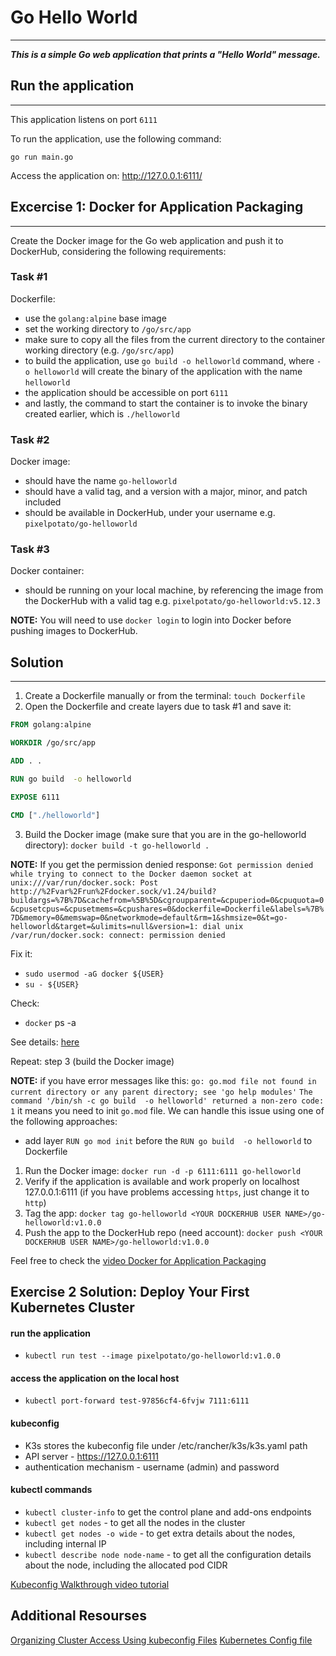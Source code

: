 # Go Hello World

---

***This is a simple Go web application that prints a "Hello World" message.***

## Run the application

---

This application listens on port `6111`

To run the application, use the following command:
```
go run main.go 
```

Access the application on: http://127.0.0.1:6111/


## Excercise 1: Docker for Application Packaging

---

Create the Docker image for the Go web application and push it to DockerHub, considering the following requirements:

### Task #1
Dockerfile:

- use the `golang:alpine` base image
- set the working directory to `/go/src/app`
- make sure to copy all the files from the current directory to the container working directory (e.g. `/go/src/app`)
- to build the application, use `go build -o helloworld` command, where `-o helloworld` will create the binary of the application with the name `helloworld`
- the application should be accessible on port `6111`
- and lastly, the command to start the container is to invoke the binary created earlier, which is `./helloworld`

### Task #2 
Docker image:

- should have the name `go-helloworld`
- should have a valid tag, and a version with a major, minor, and patch included
- should be available in DockerHub, under your username e.g. `pixelpotato/go-helloworld`

### Task #3
Docker container:

- should be running on your local machine, by referencing the image from the DockerHub with a valid tag e.g. `pixelpotato/go-helloworld:v5.12.3`

**NOTE:** You will need to use `docker login` to login into Docker before pushing images to DockerHub.


## Solution

---

1. Create a Dockerfile manually or from the terminal: `touch Dockerfile`
2. Open the Dockerfile and create layers due to task #1 and save it:

```dockerfile
FROM golang:alpine

WORKDIR /go/src/app

ADD . .

RUN go build  -o helloworld

EXPOSE 6111

CMD ["./helloworld"]
```

3. Build the Docker image (make sure that you are in the go-helloworld directory):
`docker build -t go-helloworld .`

**NOTE:** If you get the permission denied response:
`Got permission denied while trying to connect to the Docker daemon socket at unix:///var/run/docker.sock: Post http://%2Fvar%2Frun%2Fdocker.sock/v1.24/build?buildargs=%7B%7D&cachefrom=%5B%5D&cgroupparent=&cpuperiod=0&cpuquota=0&cpusetcpus=&cpusetmems=&cpushares=0&dockerfile=Dockerfile&labels=%7B%7D&memory=0&memswap=0&networkmode=default&rm=1&shmsize=0&t=go-helloworld&target=&ulimits=null&version=1: dial unix /var/run/docker.sock: connect: permission denied`
   
Fix it:
- `sudo usermod -aG docker ${USER}`
- `su - ${USER}`
   
Check:
- `docker` ps -a
   
See details: [here](https://www.digitalocean.com/community/questions/how-to-fix-docker-got-permission-denied-while-trying-to-connect-to-the-docker-daemon-socket)
   
Repeat: step 3 (build the Docker image)

**NOTE:** if you have error messages like this:
`go: go.mod file not found in current directory or any parent directory; see 'go help modules'` 
`The command '/bin/sh -c go build  -o helloworld' returned a non-zero code: 1`
it means you need to init `go.mod` file. We can handle this issue using one of the following approaches:
- add layer `RUN go mod init` before the `RUN go build  -o helloworld` to Dockerfile

1. Run the Docker image: `docker run -d -p 6111:6111 go-helloworld`
2. Verify if the application is available and work properly on localhost 127.0.0.1:6111 (if you have problems accessing `https`, just change it to `http`)
3. Tag the app: `docker tag go-helloworld <YOUR DOCKERHUB USER NAME>/go-helloworld:v1.0.0`
4. Push the app to the DockerHub repo (need account): `docker push <YOUR DOCKERHUB USER NAME>/go-helloworld:v1.0.0`
   
Feel free to check the [video Docker for Application Packaging](https://www.youtube.com/watch?v=f6gw_f-CO8U&t=1s)


## Exercise 2 Solution: Deploy Your First Kubernetes Cluster

#### run the application

- `kubectl run test --image pixelpotato/go-helloworld:v1.0.0`

#### access the application on the local host

- `kubectl port-forward test-97856cf4-6fvjw 7111:6111`


#### kubeconfig

- K3s stores the kubeconfig file under /etc/rancher/k3s/k3s.yaml path
- API server - https://127.0.0.1:6111
- authentication mechanism - username (admin) and password

#### kubectl commands

- `kubectl cluster-info` to get the control plane and add-ons endpoints
- `kubectl get nodes` - to get all the nodes in the cluster
- `kubectl get nodes -o wide` - to get extra details about the nodes, including internal IP
- `kubectl describe node node-name` - to get all the configuration details about the node, including the allocated pod CIDR

[Kubeconfig Walkthrough video tutorial](https://www.youtube.com/watch?v=yi1kR9nDw1g)
## Additional Resourses

[Organizing Cluster Access Using kubeconfig Files](https://kubernetes.io/docs/concepts/configuration/organize-cluster-access-kubeconfig/)
[Kubernetes Config file](https://community.suse.com/posts/cluster-this-is-your-admin-do-you-read)